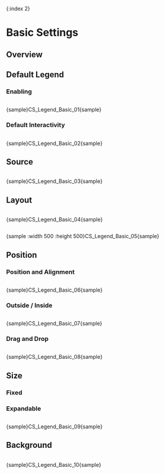 {:index 2}
# Basic Settings

## Overview

## Default Legend

### Enabling

```

```

{sample}CS\_Legend\_Basic\_01{sample}

### Default Interactivity

```

```

{sample}CS\_Legend\_Basic\_02{sample}

## Source

```

```

{sample}CS\_Legend\_Basic\_03{sample}

## Layout

```

```

{sample}CS\_Legend\_Basic\_04{sample}

```

```

{sample :width 500 :height 500}CS\_Legend\_Basic\_05{sample}

## Position

### Position and Alignment

```

```

{sample}CS\_Legend\_Basic\_06{sample}

### Outside / Inside

```

```

{sample}CS\_Legend\_Basic\_07{sample}

### Drag and Drop

```

```

{sample}CS\_Legend\_Basic\_08{sample}

## Size

### Fixed

### Expandable

```

```

{sample}CS\_Legend\_Basic\_09{sample}

## Background

```

```

{sample}CS\_Legend\_Basic\_10{sample}